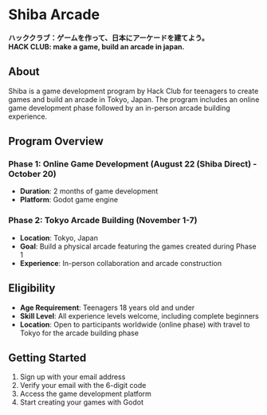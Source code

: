 # Shiba Arcade 

**ハッククラブ：ゲームを作って、日本にアーケードを建てよう。**  
**HACK CLUB: make a game, build an arcade in japan.**

## About

Shiba is a game development program by Hack Club for teenagers to create games and build an arcade in Tokyo, Japan. The program includes an online game development phase followed by an in-person arcade building experience.

## Program Overview

### Phase 1: Online Game Development (August 22 (Shiba Direct) - October 20)
- **Duration**: 2 months of game development
- **Platform**: Godot game engine

### Phase 2: Tokyo Arcade Building (November 1-7)
- **Location**: Tokyo, Japan
- **Goal**: Build a physical arcade featuring the games created during Phase 1
- **Experience**: In-person collaboration and arcade construction

## Eligibility

- **Age Requirement**: Teenagers 18 years old and under
- **Skill Level**: All experience levels welcome, including complete beginners
- **Location**: Open to participants worldwide (online phase) with travel to Tokyo for the arcade building phase

## Getting Started

1. Sign up with your email address
2. Verify your email with the 6-digit code
3. Access the game development platform
4. Start creating your games with Godot

